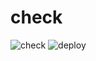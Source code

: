 # check
![check](https://github.com/jillkass/check/workflows/check/badge.svg)
![deploy](https://github.com/jillkass/check/workflows/deploy/badge.svg)
